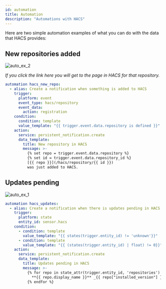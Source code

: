 ```yaml
---
id: automation
title: Automation
description: "Automations with HACS"
---
```


Here are two simple automation examples of what you can do with the data that HACS provides:

## New repositories added

![auto_ex_2](/img/automation_example2.PNG)

_If you click the link here you will get to the page in HACS for that repository._

```yaml
automation hacs_new_repo:
  - alias: Create a notification when something is added to HACS
    trigger:
      platform: event
      event_type: hacs/repository
      event_data:
        action: registration
    condition:
      condition: template
      value_template: "{{ trigger.event.data.repository is defined }}"
    action:
      service: persistent_notification.create
      data_template:
        title: New repository in HACS
        message: >-
          {% set repo = trigger.event.data.repository %}
          {% set id = trigger.event.data.repository_id %}
          [{{ repo }}](/hacs/repository/{{ id }})
          was just added to HACS.
```

## Updates pending

![auto_ex_1](/img/automation_example1.PNG)

```yaml
automation hacs_updates:
  - alias: Create a notification when there is updates pending in HACS
    trigger:
      platform: state
      entity_id: sensor.hacs
    condition:
      - condition: template
        value_template: "{{ states(trigger.entity_id) != 'unknown'}}"
      - condition: template
        value_template: "{{ (states(trigger.entity_id) | float) != 0}}"
    action:
      service: persistent_notification.create
      data_template:
        title: Updates pending in HACS
        message: >-
          {% for repo in state_attr(trigger.entity_id, 'repositories') %}
            **{{ repo.display_name }}** _{{ repo["installed_version"] }}_ -> _{{ repo["available_version"] }}_
          {% endfor %}
```
